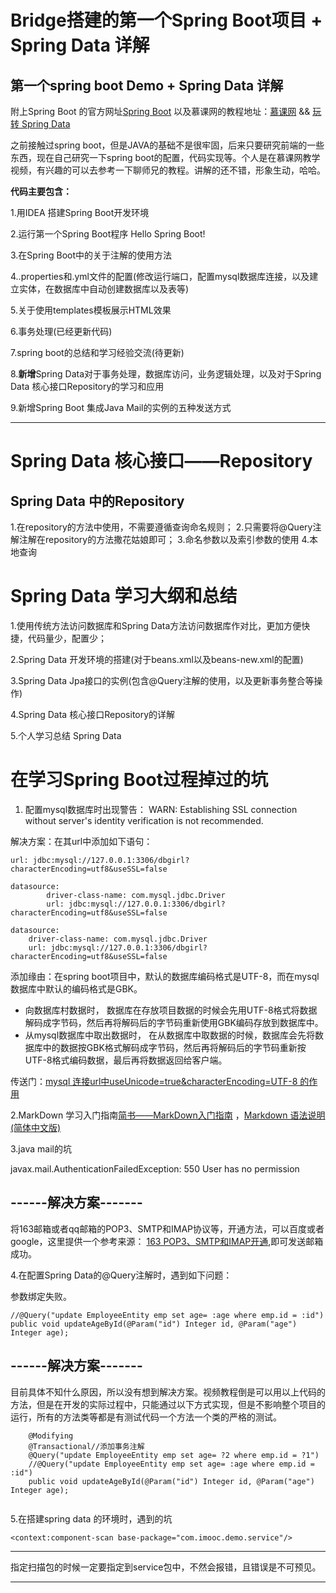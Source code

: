 # Bridge搭建的第一个Spring Boot项目 + Spring Data 详解

## 第一个spring boot Demo  + Spring Data 详解

附上Spring Boot 的官方网址[Spring Boot](http://projects.spring.io/spring-boot/)
以及慕课网的教程地址：[慕课网](http://www.imooc.com) &&
[玩转 Spring Data ](http://www.imooc.com/learn/821)

之前接触过spring boot，但是JAVA的基础不是很牢固，后来只要研究前端的一些东西，现在自己研究一下spring boot的配置，代码实现等。个人是在慕课网教学视频，有兴趣的可以去参考一下聊师兄的教程。讲解的还不错，形象生动，哈哈。

**代码主要包含：**

1.用IDEA 搭建Spring Boot开发环境

2.运行第一个Spring Boot程序 Hello Spring Boot!

3.在Spring Boot中的关于注解的使用方法

4..properties和.yml文件的配置(修改运行端口，配置mysql数据库连接，以及建立实体，在数据库中自动创建数据库以及表等) 

5.关于使用templates模板展示HTML效果

6.事务处理(已经更新代码)

7.spring boot的总结和学习经验交流(待更新)

8.**新增**Spring Data对于事务处理，数据库访问，业务逻辑处理，以及对于Spring Data 核心接口Repository的学习和应用

9.新增Spring Boot 集成Java Mail的实例的五种发送方式

--------------------------------------------

# Spring Data 核心接口——Repository

## Spring Data 中的Repository

  1.在repository的方法中使用，不需要遵循查询命名规则；
  2.只需要将@Query注解注解在repository的方法撒花姑娘即可；
  3.命名参数以及索引参数的使用
  4.本地查询
 
# Spring Data 学习大纲和总结
1.使用传统方法访问数据库和Spring Data方法访问数据库作对比，更加方便快捷，代码量少，配置少；

2.Spring Data 开发环境的搭建(对于beans.xml以及beans-new.xml的配置)

3.Spring Data Jpa接口的实例(包含@Query注解的使用，以及更新事务整合等操作)

4.Spring Data 核心接口Repository的详解

5.个人学习总结 Spring Data

# 在学习Spring Boot过程掉过的坑

1. 配置mysql数据库时出现警告：
WARN: Establishing SSL connection without server's identity verification is not recommended. 

解决方案：在其url中添加如下语句：
```
url: jdbc:mysql://127.0.0.1:3306/dbgirl?characterEncoding=utf8&useSSL=false

```
```
datasource:
        driver-class-name: com.mysql.jdbc.Driver
        url: jdbc:mysql://127.0.0.1:3306/dbgirl?characterEncoding=utf8&useSSL=false
```

    datasource:
        driver-class-name: com.mysql.jdbc.Driver
        url: jdbc:mysql://127.0.0.1:3306/dbgirl?characterEncoding=utf8&useSSL=false
添加缘由：在spring boot项目中，默认的数据库编码格式是UTF-8，而在mysql数据库中默认的编码格式是GBK。

- 向数据库村数据时， 数据库在存放项目数据的时候会先用UTF-8格式将数据解码成字节码，然后再将解码后的字节码重新使用GBK编码存放到数据库中。
- 从mysql数据库中取出数据时，  在从数据库中取数据的时候，数据库会先将数据库中的数据按GBK格式解码成字节码，然后再将解码后的字节码重新按UTF-8格式编码数据，最后再将数据返回给客户端。

传送门：[mysql 连接url中useUnicode=true&characterEncoding=UTF-8 的作用](http://www.cnblogs.com/xuefuwu/archive/2012/05/06/2486577.html)

2.MarkDown 学习入门指南[简书——MarkDown入门指南](http://www.jianshu.com/p/1e402922ee32/)    ，[Markdown 语法说明 (简体中文版)](http://www.appinn.com/markdown/)   
    
    
3.java mail的坑

javax.mail.AuthenticationFailedException: 550 User has no permission 

## ------****解决方案****-------

将163邮箱或者qq邮箱的POP3、SMTP和IMAP协议等，开通方法，可以百度或者google，这里提供一个参考来源：
[163 POP3、SMTP和IMAP开通](http://jingyan.baidu.com/article/7c6fb42838607480642c9002.html),即可发送邮箱成功。
 
4.在配置Spring Data的@Query注解时，遇到如下问题：

参数绑定失败。

```
//@Query("update EmployeeEntity emp set age= :age where emp.id = :id")
public void updateAgeById(@Param("id") Integer id, @Param("age") Integer age);
```
## ------****解决方案****-------

目前具体不知什么原因，所以没有想到解决方案。视频教程倒是可以用以上代码的方法，但是在开发的实际过程中，只能通过以下方式实现，但是不影响整个项目的运行，所有的方法类等都是有测试代码一个方法一个类的严格的测试。
```
    @Modifying
    @Transactional//添加事务注解
    @Query("update EmployeeEntity emp set age= ?2 where emp.id = ?1")
    //@Query("update EmployeeEntity emp set age= :age where emp.id = :id")
    public void updateAgeById(@Param("id") Integer id, @Param("age") Integer age);
    

```

5.在搭建spring data 的环境时，遇到的坑
```
<context:component-scan base-package="com.imooc.demo.service"/>
```
 ***
 指定扫描包的时候一定要指定到service包中，不然会报错，且错误是不可预见。
 ***
   
